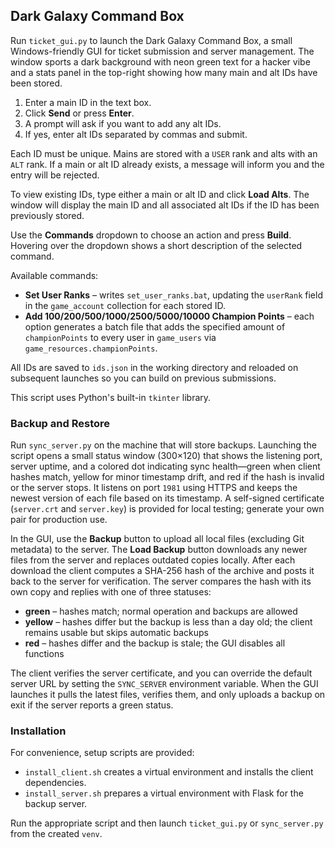 ## Dark Galaxy Command Box

Run `ticket_gui.py` to launch the Dark Galaxy Command Box, a small Windows-friendly GUI for ticket submission and server management. The window sports a dark background with neon green text for a hacker vibe and a stats panel in the top-right showing how many main and alt IDs have been stored.

1. Enter a main ID in the text box.
2. Click **Send** or press **Enter**.
3. A prompt will ask if you want to add any alt IDs.
4. If yes, enter alt IDs separated by commas and submit.

Each ID must be unique. Mains are stored with a `USER` rank and alts with an `ALT` rank. If a main or alt ID already exists, a message will inform you and the entry will be rejected.

To view existing IDs, type either a main or alt ID and click **Load Alts**. The window will display the main ID and all associated alt IDs if the ID has been previously stored.

Use the **Commands** dropdown to choose an action and press **Build**. Hovering over the dropdown shows a short description of the selected command.

Available commands:

- **Set User Ranks** – writes `set_user_ranks.bat`, updating the `userRank` field in the `game_account` collection for each stored ID.
- **Add 100/200/500/1000/2500/5000/10000 Champion Points** – each option generates a batch file that adds the specified amount of `championPoints` to every user in `game_users` via `game_resources.championPoints`.

All IDs are saved to `ids.json` in the working directory and reloaded on subsequent launches so you can build on previous submissions.

This script uses Python's built-in `tkinter` library.

### Backup and Restore

Run `sync_server.py` on the machine that will store backups. Launching the script opens a small status window (300×120) that shows the listening port, server uptime, and a colored dot indicating sync health—green when client hashes match, yellow for minor timestamp drift, and red if the hash is invalid or the server stops. It listens on port `1981` using HTTPS and keeps the newest version of each file based on its timestamp. A self-signed certificate (`server.crt` and `server.key`) is provided for local testing; generate your own pair for production use.

In the GUI, use the **Backup** button to upload all local files (excluding Git metadata) to the server. The **Load Backup** button downloads any newer files from the server and replaces outdated copies locally. After each download the client computes a SHA-256 hash of the archive and posts it back to the server for verification. The server compares the hash with its own copy and replies with one of three statuses:

- **green** – hashes match; normal operation and backups are allowed
- **yellow** – hashes differ but the backup is less than a day old; the client remains usable but skips automatic backups
- **red** – hashes differ and the backup is stale; the GUI disables all functions

The client verifies the server certificate, and you can override the default server URL by setting the `SYNC_SERVER` environment variable. When the GUI launches it pulls the latest files, verifies them, and only uploads a backup on exit if the server reports a green status.

### Installation

For convenience, setup scripts are provided:

- `install_client.sh` creates a virtual environment and installs the client dependencies.
- `install_server.sh` prepares a virtual environment with Flask for the backup server.

Run the appropriate script and then launch `ticket_gui.py` or `sync_server.py` from the created `venv`.
